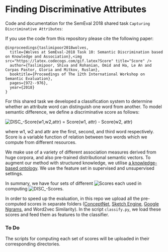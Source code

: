 # Finding Discriminative Attributes 
Code and documentation for the SemEval 2018 shared task `Capturing Discriminative Attributes`:

If you use the code from this repository please cite the following paper:

```
@inproceedings{taslimipoor2018wolves,
  title={Wolves at SemEval-2018 Task 10: Semantic Discrimination based on Knowledge and Association},<img src="https://latex.codecogs.com/gif.latex?Score" title="Score" />
  author={Taslimipoor, Shiva and Rohanian, Omid and Ha, Le An and Corpas Pastor, Gloria and Mitkov, Ruslan},
  booktitle={Proceedings of The 12th International Workshop on Semantic Evaluation},
  pages={972--976},
  year={2018}
}
```

For this shared task we developed a classification system to determine whether an attribute word can distinguish one word from another.
To model semantic difference, we define a discriminative score as follows:

<img src="https://latex.codecogs.com/gif.latex?DISC_-Score(w1,w2,attr)&space;=&space;Score(w1,&space;attr)&space;-&space;Score(w2,&space;attr)" title="DISC_-Score(w1,w2,attr) = Score(w1, attr) - Score(w2, attr)" />

where w1, w2 and attr are the first, second, and third word respectively. Score is a variable function of relation between two words which we compute from different resources.

We make use of a variety of different association measures derived from huge corpora, and also pre-trained distributional semantic vectors. To augment our method with structured knowledge, we utilise [a knowledge-based ontology](http://conceptnet.io/). We use the feature set in supervised and unsupervised settings.

In summary, we have four sets of different <img src="https://latex.codecogs.com/gif.latex?Score" title="Score" />s each used in computing <img src="https://latex.codecogs.com/gif.latex?DISC_-Score" title="DISC_-Score" />s.

In order to speed up the evaluation, in this repo we upload all the pre-computed scores in separate folders ([ConceptNet](http://conceptnet.io), [Sketch Engine](https://www.sketchengine.co.uk/), [Google Ngrams](http://phrasefinder.io), and Word2vec Similarity). In the script `classify.py`, we load these scores and feed them as features to the classifier.

### To Do
The scripts for computing each set of scores will be uploaded in their corresponding directories.


